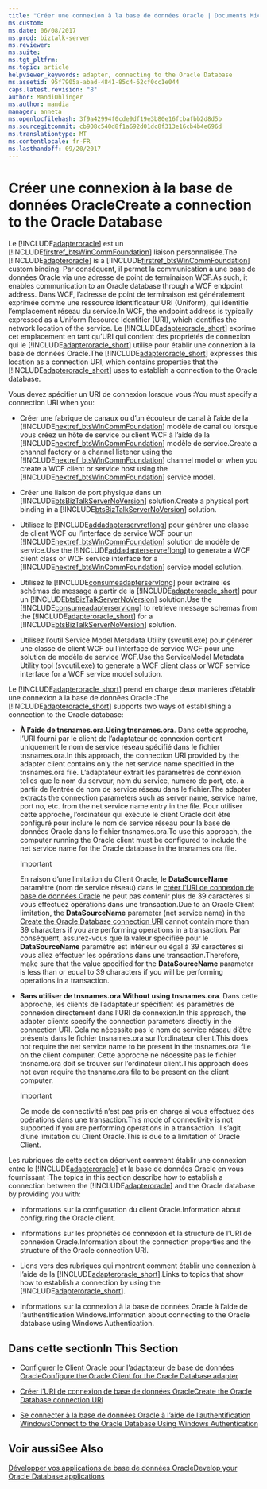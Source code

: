 ```yaml
---
title: "Créer une connexion à la base de données Oracle | Documents Microsoft"
ms.custom: 
ms.date: 06/08/2017
ms.prod: biztalk-server
ms.reviewer: 
ms.suite: 
ms.tgt_pltfrm: 
ms.topic: article
helpviewer_keywords: adapter, connecting to the Oracle Database
ms.assetid: 95f7905a-abad-4841-85c4-62cf0cc1e044
caps.latest.revision: "8"
author: MandiOhlinger
ms.author: mandia
manager: anneta
ms.openlocfilehash: 3f9a42994f0cde9df19e3b80e16fcbafbb2d8d5b
ms.sourcegitcommit: cb908c540d8f1a692d01dc8f313e16cb4b4e696d
ms.translationtype: MT
ms.contentlocale: fr-FR
ms.lasthandoff: 09/20/2017
---
```

# <a name="create-a-connection-to-the-oracle-database"></a><span data-ttu-id="5b957-102">Créer une connexion à la base de données Oracle</span><span class="sxs-lookup"><span data-stu-id="5b957-102">Create a connection to the Oracle Database</span></span>
<span data-ttu-id="5b957-103">Le [!INCLUDE[adapteroracle](../../includes/adapteroracle-md.md)] est un [!INCLUDE[firstref_btsWinCommFoundation](../../includes/firstref-btswincommfoundation-md.md)] liaison personnalisée.</span><span class="sxs-lookup"><span data-stu-id="5b957-103">The [!INCLUDE[adapteroracle](../../includes/adapteroracle-md.md)] is a [!INCLUDE[firstref_btsWinCommFoundation](../../includes/firstref-btswincommfoundation-md.md)] custom binding.</span></span> <span data-ttu-id="5b957-104">Par conséquent, il permet la communication à une base de données Oracle via une adresse de point de terminaison WCF.</span><span class="sxs-lookup"><span data-stu-id="5b957-104">As such, it enables communication to an Oracle database through a WCF endpoint address.</span></span> <span data-ttu-id="5b957-105">Dans WCF, l’adresse de point de terminaison est généralement exprimée comme une ressource identificateur URI (Uniform), qui identifie l’emplacement réseau du service.</span><span class="sxs-lookup"><span data-stu-id="5b957-105">In WCF, the endpoint address is typically expressed as a Uniform Resource Identifier (URI), which identifies the network location of the service.</span></span> <span data-ttu-id="5b957-106">Le [!INCLUDE[adapteroracle_short](../../includes/adapteroracle-short-md.md)] exprime cet emplacement en tant qu’URI qui contient des propriétés de connexion qui le [!INCLUDE[adapteroracle_short](../../includes/adapteroracle-short-md.md)] utilise pour établir une connexion à la base de données Oracle.</span><span class="sxs-lookup"><span data-stu-id="5b957-106">The [!INCLUDE[adapteroracle_short](../../includes/adapteroracle-short-md.md)] expresses this location as a connection URI, which contains properties that the [!INCLUDE[adapteroracle_short](../../includes/adapteroracle-short-md.md)] uses to establish a connection to the Oracle database.</span></span>  
  
 <span data-ttu-id="5b957-107">Vous devez spécifier un URI de connexion lorsque vous :</span><span class="sxs-lookup"><span data-stu-id="5b957-107">You must specify a connection URI when you:</span></span>  
  
-   <span data-ttu-id="5b957-108">Créer une fabrique de canaux ou d’un écouteur de canal à l’aide de la [!INCLUDE[nextref_btsWinCommFoundation](../../includes/nextref-btswincommfoundation-md.md)] modèle de canal ou lorsque vous créez un hôte de service ou client WCF à l’aide de la [!INCLUDE[nextref_btsWinCommFoundation](../../includes/nextref-btswincommfoundation-md.md)] modèle de service.</span><span class="sxs-lookup"><span data-stu-id="5b957-108">Create a channel factory or a channel listener using the [!INCLUDE[nextref_btsWinCommFoundation](../../includes/nextref-btswincommfoundation-md.md)] channel model or when you create a WCF client or service host using the [!INCLUDE[nextref_btsWinCommFoundation](../../includes/nextref-btswincommfoundation-md.md)] service model.</span></span>  
  
-   <span data-ttu-id="5b957-109">Créer une liaison de port physique dans un [!INCLUDE[btsBizTalkServerNoVersion](../../includes/btsbiztalkservernoversion-md.md)] solution.</span><span class="sxs-lookup"><span data-stu-id="5b957-109">Create a physical port binding in a [!INCLUDE[btsBizTalkServerNoVersion](../../includes/btsbiztalkservernoversion-md.md)] solution.</span></span>  
  
-   <span data-ttu-id="5b957-110">Utilisez le [!INCLUDE[addadapterservreflong](../../includes/addadapterservreflong-md.md)] pour générer une classe de client WCF ou l’interface de service WCF pour un [!INCLUDE[nextref_btsWinCommFoundation](../../includes/nextref-btswincommfoundation-md.md)] solution de modèle de service.</span><span class="sxs-lookup"><span data-stu-id="5b957-110">Use the [!INCLUDE[addadapterservreflong](../../includes/addadapterservreflong-md.md)] to generate a WCF client class or WCF service interface for a [!INCLUDE[nextref_btsWinCommFoundation](../../includes/nextref-btswincommfoundation-md.md)] service model solution.</span></span>  
  
-   <span data-ttu-id="5b957-111">Utilisez le [!INCLUDE[consumeadapterservlong](../../includes/consumeadapterservlong-md.md)] pour extraire les schémas de message à partir de la [!INCLUDE[adapteroracle_short](../../includes/adapteroracle-short-md.md)] pour un [!INCLUDE[btsBizTalkServerNoVersion](../../includes/btsbiztalkservernoversion-md.md)] solution.</span><span class="sxs-lookup"><span data-stu-id="5b957-111">Use the [!INCLUDE[consumeadapterservlong](../../includes/consumeadapterservlong-md.md)] to retrieve message schemas from the [!INCLUDE[adapteroracle_short](../../includes/adapteroracle-short-md.md)] for a [!INCLUDE[btsBizTalkServerNoVersion](../../includes/btsbiztalkservernoversion-md.md)] solution.</span></span>  
  
-   <span data-ttu-id="5b957-112">Utilisez l’outil Service Model Metadata Utility (svcutil.exe) pour générer une classe de client WCF ou l’interface de service WCF pour une solution de modèle de service WCF.</span><span class="sxs-lookup"><span data-stu-id="5b957-112">Use the ServiceModel Metadata Utility tool (svcutil.exe) to generate a WCF client class or WCF service interface for a WCF service model solution.</span></span>  
  
 <span data-ttu-id="5b957-113">Le [!INCLUDE[adapteroracle_short](../../includes/adapteroracle-short-md.md)] prend en charge deux manières d’établir une connexion à la base de données Oracle :</span><span class="sxs-lookup"><span data-stu-id="5b957-113">The [!INCLUDE[adapteroracle_short](../../includes/adapteroracle-short-md.md)] supports two ways of establishing a connection to the Oracle database:</span></span>  
  
-   <span data-ttu-id="5b957-114">**À l’aide de tnsnames.ora**.</span><span class="sxs-lookup"><span data-stu-id="5b957-114">**Using tnsnames.ora**.</span></span> <span data-ttu-id="5b957-115">Dans cette approche, l’URI fourni par le client de l’adaptateur de connexion contient uniquement le nom de service réseau spécifié dans le fichier tnsnames.ora.</span><span class="sxs-lookup"><span data-stu-id="5b957-115">In this approach, the connection URI provided by the adapter client contains only the net service name specified in the tnsnames.ora file.</span></span> <span data-ttu-id="5b957-116">L’adaptateur extrait les paramètres de connexion telles que le nom du serveur, nom du service, numéro de port, etc. à partir de l’entrée de nom de service réseau dans le fichier.</span><span class="sxs-lookup"><span data-stu-id="5b957-116">The adapter extracts the connection parameters such as server name, service name, port no, etc. from the net service name entry in the file.</span></span> <span data-ttu-id="5b957-117">Pour utiliser cette approche, l’ordinateur qui exécute le client Oracle doit être configuré pour inclure le nom de service réseau pour la base de données Oracle dans le fichier tnsnames.ora.</span><span class="sxs-lookup"><span data-stu-id="5b957-117">To use this approach, the computer running the Oracle client must be configured to include the net service name for the Oracle database in the tnsnames.ora file.</span></span>  
  
    > [!IMPORTANT]
    >  <span data-ttu-id="5b957-118">En raison d’une limitation du Client Oracle, le **DataSourceName** paramètre (nom de service réseau) dans le [créer l’URI de connexion de base de données Oracle](../../adapters-and-accelerators/adapter-oracle-database/create-the-oracle-database-connection-uri.md) ne peut pas contenir plus de 39 caractères si vous effectuez opérations dans une transaction.</span><span class="sxs-lookup"><span data-stu-id="5b957-118">Due to an Oracle Client limitation, the **DataSourceName** parameter (net service name) in the [Create the Oracle Database connection URI](../../adapters-and-accelerators/adapter-oracle-database/create-the-oracle-database-connection-uri.md) cannot contain more than 39 characters if you are performing operations in a transaction.</span></span> <span data-ttu-id="5b957-119">Par conséquent, assurez-vous que la valeur spécifiée pour le **DataSourceName** paramètre est inférieur ou égal à 39 caractères si vous allez effectuer les opérations dans une transaction.</span><span class="sxs-lookup"><span data-stu-id="5b957-119">Therefore, make sure that the value specified for the **DataSourceName** parameter is less than or equal to 39 characters if you will be performing operations in a transaction.</span></span>  
  
-   <span data-ttu-id="5b957-120">**Sans utiliser de tnsnames.ora**.</span><span class="sxs-lookup"><span data-stu-id="5b957-120">**Without using tnsnames.ora**.</span></span> <span data-ttu-id="5b957-121">Dans cette approche, les clients de l’adaptateur spécifient les paramètres de connexion directement dans l’URI de connexion.</span><span class="sxs-lookup"><span data-stu-id="5b957-121">In this approach, the adapter clients specify the connection parameters directly in the connection URI.</span></span> <span data-ttu-id="5b957-122">Cela ne nécessite pas le nom de service réseau d’être présents dans le fichier tnsnames.ora sur l’ordinateur client.</span><span class="sxs-lookup"><span data-stu-id="5b957-122">This does not require the net service name to be present in the tnsnames.ora file on the client computer.</span></span> <span data-ttu-id="5b957-123">Cette approche ne nécessite pas le fichier tnsname.ora doit se trouver sur l’ordinateur client.</span><span class="sxs-lookup"><span data-stu-id="5b957-123">This approach does not even require the tnsname.ora file to be present on the client computer.</span></span>  
  
    > [!IMPORTANT]
    >  <span data-ttu-id="5b957-124">Ce mode de connectivité n’est pas pris en charge si vous effectuez des opérations dans une transaction.</span><span class="sxs-lookup"><span data-stu-id="5b957-124">This mode of connectivity is not supported if you are performing operations in a transaction.</span></span> <span data-ttu-id="5b957-125">Il s’agit d’une limitation du Client Oracle.</span><span class="sxs-lookup"><span data-stu-id="5b957-125">This is due to a limitation of Oracle Client.</span></span>  
  
 <span data-ttu-id="5b957-126">Les rubriques de cette section décrivent comment établir une connexion entre le [!INCLUDE[adapteroracle](../../includes/adapteroracle-md.md)] et la base de données Oracle en vous fournissant :</span><span class="sxs-lookup"><span data-stu-id="5b957-126">The topics in this section describe how to establish a connection between the [!INCLUDE[adapteroracle](../../includes/adapteroracle-md.md)] and the Oracle database by providing you with:</span></span>  
  
-   <span data-ttu-id="5b957-127">Informations sur la configuration du client Oracle.</span><span class="sxs-lookup"><span data-stu-id="5b957-127">Information about configuring the Oracle client.</span></span>  
  
-   <span data-ttu-id="5b957-128">Informations sur les propriétés de connexion et la structure de l’URI de connexion Oracle.</span><span class="sxs-lookup"><span data-stu-id="5b957-128">Information about the connection properties and the structure of the Oracle connection URI.</span></span>  
  
-   <span data-ttu-id="5b957-129">Liens vers des rubriques qui montrent comment établir une connexion à l’aide de la [!INCLUDE[adapteroracle_short](../../includes/adapteroracle-short-md.md)].</span><span class="sxs-lookup"><span data-stu-id="5b957-129">Links to topics that show how to establish a connection by using the [!INCLUDE[adapteroracle_short](../../includes/adapteroracle-short-md.md)].</span></span>  
  
-   <span data-ttu-id="5b957-130">Informations sur la connexion à la base de données Oracle à l’aide de l’authentification Windows.</span><span class="sxs-lookup"><span data-stu-id="5b957-130">Information about connecting to the Oracle database using Windows Authentication.</span></span>  
  
## <a name="in-this-section"></a><span data-ttu-id="5b957-131">Dans cette section</span><span class="sxs-lookup"><span data-stu-id="5b957-131">In This Section</span></span>  
  
-   [<span data-ttu-id="5b957-132">Configurer le Client Oracle pour l’adaptateur de base de données Oracle</span><span class="sxs-lookup"><span data-stu-id="5b957-132">Configure the Oracle Client for the Oracle Database adapter</span></span>](../../adapters-and-accelerators/adapter-oracle-database/configure-the-oracle-client-for-the-oracle-database-adapter.md)  
  
-   [<span data-ttu-id="5b957-133">Créer l’URI de connexion de base de données Oracle</span><span class="sxs-lookup"><span data-stu-id="5b957-133">Create the Oracle Database connection URI</span></span>](../../adapters-and-accelerators/adapter-oracle-database/create-the-oracle-database-connection-uri.md)  
  
-   [<span data-ttu-id="5b957-134">Se connecter à la base de données Oracle à l’aide de l’authentification Windows</span><span class="sxs-lookup"><span data-stu-id="5b957-134">Connect to the Oracle Database Using Windows Authentication</span></span>](../../adapters-and-accelerators/adapter-oracle-database/connect-to-the-oracle-database-using-windows-authentication.md)  
  
## <a name="see-also"></a><span data-ttu-id="5b957-135">Voir aussi</span><span class="sxs-lookup"><span data-stu-id="5b957-135">See Also</span></span>  
[<span data-ttu-id="5b957-136">Développer vos applications de base de données Oracle</span><span class="sxs-lookup"><span data-stu-id="5b957-136">Develop your Oracle Database applications</span></span>](../../adapters-and-accelerators/adapter-oracle-database/develop-your-oracle-database-applications.md)
